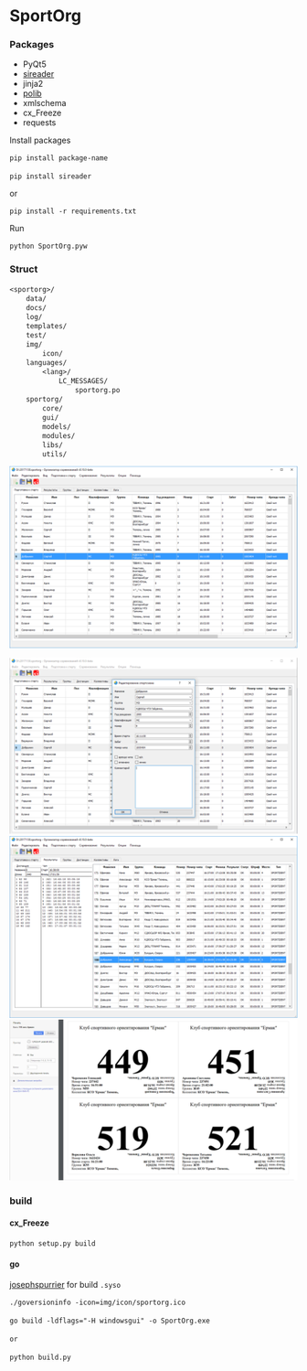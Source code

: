 # SportOrg

### Packages

- PyQt5
- [sireader](https://pypi.python.org/pypi/sireader/1.0.1)
- jinja2
- [polib](http://polib.readthedocs.io/en/latest/quickstart.html)
- xmlschema
- cx_Freeze
- requests

Install packages
```commandline
pip install package-name

pip install sireader
```

or

```commandline
pip install -r requirements.txt
```

Run

```commandline
python SportOrg.pyw
```

### Struct

```
<sportorg>/
    data/
    docs/
    log/
    templates/
    test/
    img/
        icon/
    languages/
        <lang>/
            LC_MESSAGES/
                sportorg.po
    sportorg/
        core/
        gui/
        models/
        modules/
        libs/
        utils/
```

![Mainwindow sportorg](img/mainwindow.png)

![Dialogedit sportorg](img/dialogedit.png)
![Result sportorg](img/result.png)
![Bibprintout sportorg](img/bibprintout.png)


### build

#### cx_Freeze

`python setup.py build`

#### go

[josephspurrier](https://github.com/josephspurrier/goversioninfo) for build `.syso`

```
./goversioninfo -icon=img/icon/sportorg.ico

go build -ldflags="-H windowsgui" -o SportOrg.exe

or 

python build.py
```
